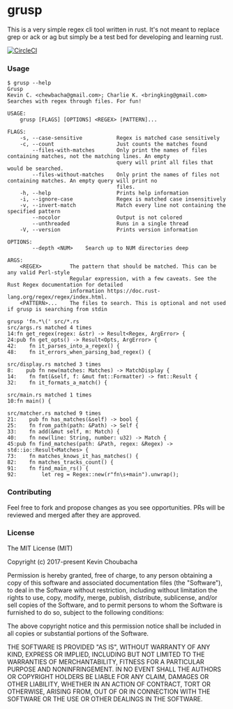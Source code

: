 # grusp
This is a very simple regex cli tool written in rust. It's not meant to replace grep
or ack or ag but simply be a test bed for developing and learning rust.

[![CircleCI](https://circleci.com/gh/kbacha/grusp.svg?style=svg)](https://circleci.com/gh/kbacha/grusp)

### Usage

```
$ grusp --help
Grusp
Kevin C. <chewbacha@gmail.com>; Charlie K. <bringking@gmail.com>
Searches with regex through files. For fun!

USAGE:
    grusp [FLAGS] [OPTIONS] <REGEX> [PATTERN]...

FLAGS:
    -s, --case-sensitive           Regex is matched case sensitively
    -c, --count                    Just counts the matches found
        --files-with-matches       Only print the names of files containing matches, not the matching lines. An empty
                                   query will print all files that would be searched.
        --files-without-matches    Only print the names of files not containing matches. An empty query will print no
                                   files.
    -h, --help                     Prints help information
    -i, --ignore-case              Regex is matched case insensitively
    -v, --invert-match             Match every line not containing the specified pattern
        --nocolor                  Output is not colored
        --unthreaded               Runs in a single thread
    -V, --version                  Prints version information

OPTIONS:
        --depth <NUM>    Search up to NUM directories deep

ARGS:
    <REGEX>         The pattern that should be matched. This can be any valid Perl-style
                    Regular expression, with a few caveats. See the Rust Regex documentation for detailed
                    information https://doc.rust-lang.org/regex/regex/index.html.
    <PATTERN>...    The files to search. This is optional and not used if grusp is searching from stdin
```

```
grusp 'fn.*\(' src/*.rs
src/args.rs matched 4 times
14:fn get_regex(regex: &str) -> Result<Regex, ArgError> {
24:pub fn get_opts() -> Result<Opts, ArgError> {
42:    fn it_parses_into_a_regex() {
48:    fn it_errors_when_parsing_bad_regex() {

src/display.rs matched 3 times
8:    pub fn new(matches: Matches) -> MatchDisplay {
14:    fn fmt(&self, f: &mut fmt::Formatter) -> fmt::Result {
32:    fn it_formats_a_match() {

src/main.rs matched 1 times
10:fn main() {

src/matcher.rs matched 9 times
21:    pub fn has_matches(&self) -> bool {
25:    fn from_path(path: &Path) -> Self {
33:    fn add(&mut self, m: Match) {
40:    fn new(line: String, number: u32) -> Match {
45:pub fn find_matches(path: &Path, regex: &Regex) -> std::io::Result<Matches> {
73:    fn matches_knows_it_has_matches() {
82:    fn matches_tracks_count() {
91:    fn find_main_rs() {
92:        let reg = Regex::new(r"fn\s+main").unwrap();
```

### Contributing

Feel free to fork and propose changes as you see opportunities. PRs will be reviewed
and merged after they are approved.

### License

The MIT License (MIT)

Copyright (c) 2017-present Kevin Choubacha

Permission is hereby granted, free of charge, to any person obtaining a copy of this software and associated documentation files (the "Software"), to deal in the Software without restriction, including without limitation the rights to use, copy, modify, merge, publish, distribute, sublicense, and/or sell copies of the Software, and to permit persons to whom the Software is furnished to do so, subject to the following conditions:

The above copyright notice and this permission notice shall be included in all copies or substantial portions of the Software.

THE SOFTWARE IS PROVIDED "AS IS", WITHOUT WARRANTY OF ANY KIND, EXPRESS OR IMPLIED, INCLUDING BUT NOT LIMITED TO THE WARRANTIES OF MERCHANTABILITY, FITNESS FOR A PARTICULAR PURPOSE AND NONINFRINGEMENT. IN NO EVENT SHALL THE AUTHORS OR COPYRIGHT HOLDERS BE LIABLE FOR ANY CLAIM, DAMAGES OR OTHER LIABILITY, WHETHER IN AN ACTION OF CONTRACT, TORT OR OTHERWISE, ARISING FROM, OUT OF OR IN CONNECTION WITH THE SOFTWARE OR THE USE OR OTHER DEALINGS IN THE SOFTWARE.
